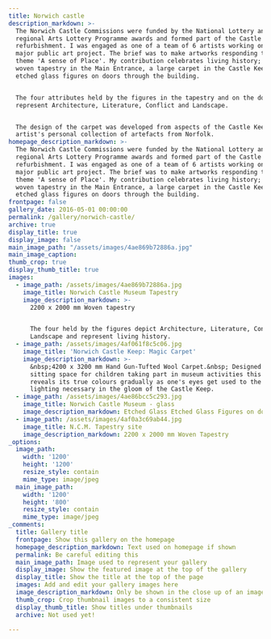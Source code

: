```yaml
---
title: Norwich castle
description_markdown: >-
  The Norwich Castle Commissions were funded by the National Lottery and
  regional Arts Lottery Programme awards and formed part of the Castle Museum
  refurbishment. I was engaged as one of a team of 6 artists working on this
  major public art project. The brief was to make artworks responding to the
  theme 'A sense of Place'. My contribution celebrates living history; through a
  woven tapestry in the Main Entrance, a large carpet in the Castle Keep and
  etched glass figures on doors through the building.


  The four attributes held by the figures in the tapestry and on the doors
  represent Architecture, Literature, Conflict and Landscape.


  The design of the carpet was developed from aspects of the Castle Keep and the
  artist's personal collection of artefacts from Norfolk.
homepage_description_markdown: >-
  The Norwich Castle Commissions were funded by the National Lottery and
  regional Arts Lottery Programme awards and formed part of the Castle Museum
  refurbishment. I was engaged as one of a team of 6 artists working on this
  major public art project. The brief was to make artworks responding to the
  theme 'A sense of Place'. My contribution celebrates living history; through a
  woven tapestry in the Main Entrance, a large carpet in the Castle Keep and
  etched glass figures on doors through the building.
frontpage: false
gallery_date: 2016-05-01 00:00:00
permalink: /gallery/norwich-castle/
archive: true
display_title: true
display_image: false
main_image_path: "/assets/images/4ae869b72886a.jpg"
main_image_caption:
thumb_crop: true
display_thumb_title: true
images:
  - image_path: /assets/images/4ae869b72886a.jpg
    image_title: Norwich Castle Museum Tapestry
    image_description_markdown: >-
      2200 x 2000 mm Woven tapestry


      The four held by the figures depict Architecture, Literature, Conflict and
      Landscape and represent living history.
  - image_path: /assets/images/4af061f8c5c06.jpg
    image_title: 'Norwich Castle Keep: Magic Carpet'
    image_description_markdown: >-
      &nbsp;4200 x 3200 mm Hand Gun-Tufted Wool Carpet.&nbsp; Designed as a
      sitting space for children taking part in museum activities this carpet
      reveals its true colours gradually as one's eyes get used to the subdued
      lighting necessary in the gloom of the Castle Keep.
  - image_path: /assets/images/4ae86bcc5c293.jpg
    image_title: Norwich Castle Museum - glass
    image_description_markdown: Etched Glass Etched Glass Figures on doors through the building
  - image_path: /assets/images/4af0a3c69ab44.jpg
    image_title: N.C.M. Tapestry site
    image_description_markdown: 2200 x 2000 mm Woven Tapestry
_options:
  image_path:
    width: '1200'
    height: '1200'
    resize_style: contain
    mime_type: image/jpeg
  main_image_path:
    width: '1200'
    height: '800'
    resize_style: contain
    mime_type: image/jpeg
_comments:
  title: Gallery title
  frontpage: Show this gallery on the homepage
  homepage_description_markdown: Text used on homepage if shown
  permalink: Be careful editing this
  main_image_path: Image used to represent your gallery
  display_image: Show the featured image at the top of the gallery
  display_title: Show the title at the top of the page
  images: Add and edit your gallery images here
  image_description_markdown: Only be shown in the close up of an image
  thumb_crop: Crop thumbnail images to a consistent size
  display_thumb_title: Show titles under thumbnails
  archive: Not used yet!

---
```



